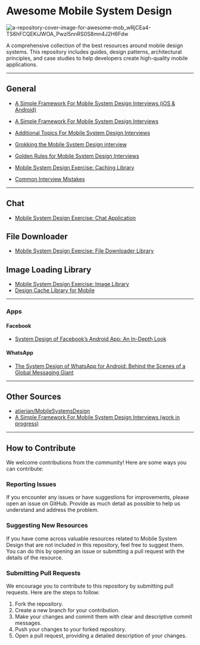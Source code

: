 # Awesome Mobile System Design

![a-repository-cover-image-for-awesome-mob_wRjCEa4-TS6hFCQEKiJWOA_Pwzl5nnRS0S8mn4J2H6Fdw](https://github.com/user-attachments/assets/442a3435-71a7-4fe1-b553-f2f4ce7cd057)


A comprehensive collection of the best resources around mobile design systems. This repository includes guides, design patterns, architectural principles, and case studies to help developers create high-quality mobile applications.

---

## General
- [A Simple Framework For Mobile System Design Interviews (iOS & Android)](https://github.com/weeeBox/mobile-system-design)
- [A Simple Framework For Mobile System Design Interviews](https://proandroiddev.com/a-simple-framework-for-mobile-system-design-interviews-89f6f4134b84)
- [Additional Topics For Mobile System Design Interviews](https://proandroiddev.com/additional-topic-for-mobile-system-design-interviews-4c581cd93f0a)
- [Grokking the Mobile System Design interview](https://artem-goncharov.medium.com/grokking-the-mobile-system-design-interview-6a06fa94491b)
- [Golden Rules for Mobile System Design Interviews](https://medium.com/@engineervishvnath/golden-rules-for-mobile-system-design-interviews-bd7b71e4f454)
  
- [Mobile System Design Exercise: Caching Library](https://proandroiddev.com/mobile-system-design-exercise-caching-library-8b3b5f1433cd)
- [Common Interview Mistakes](https://proandroiddev.com/common-interview-mistakes-dba0518bb6c0)

---

## Chat
- [Mobile System Design Exercise: Chat Application](https://proandroiddev.com/mobile-system-design-exercise-chat-application-12223a0c1ac)

## File Downloader
- [Mobile System Design Exercise: File Downloader Library](https://proandroiddev.com/mobile-system-design-exercise-file-downloader-library-ccb8ac0e5be4)

## Image Loading Library
- [Mobile System Design Exercise: Image Library](https://proandroiddev.com/mobile-system-design-exercise-image-library-83999eb0ad3c)
- [Design Cache Library for Mobile](https://medium.com/@engineervishvnath/design-cache-library-for-mobile-6e5e2cddfc73)

---

### Apps
#### Facebook
- [System Design of Facebook’s Android App: An In-Depth Look](https://medium.com/@YodgorbekKomilo/system-design-of-facebooks-android-app-an-in-depth-look-00add9b180c9)

#### WhatsApp
- [The System Design of WhatsApp for Android: Behind the Scenes of a Global Messaging Giant](https://medium.com/@YodgorbekKomilo/the-system-design-of-whatsapp-for-android-behind-the-scenes-of-a-global-messaging-giant-c80175b18016)

---

## Other Sources
- [atierian/MobileSystemsDesign](https://gist.github.com/atierian/610538f39a4844881e20b673f4c8e8dc)
- [A Simple Framework For Mobile System Design Interviews (work in progress)](https://github.com/weeeBox/mobile-system-design)

---

## How to Contribute

We welcome contributions from the community! Here are some ways you can contribute:

### Reporting Issues

If you encounter any issues or have suggestions for improvements, please open an issue on GitHub. Provide as much detail as possible to help us understand and address the problem.

### Suggesting New Resources

If you have come across valuable resources related to Mobile System Design that are not included in this repository, feel free to suggest them. You can do this by opening an issue or submitting a pull request with the details of the resource.

### Submitting Pull Requests

We encourage you to contribute to this repository by submitting pull requests. Here are the steps to follow:

1. Fork the repository.
2. Create a new branch for your contribution.
3. Make your changes and commit them with clear and descriptive commit messages.
4. Push your changes to your forked repository.
5. Open a pull request, providing a detailed description of your changes.

